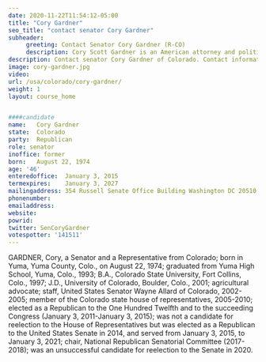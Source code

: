 ```yaml
---
date: 2020-11-22T11:54:12-05:00
title: "Cory Gardner"
seo_title: "contact senator Cory Gardner"
subheader:
     greeting: Contact Senator Cory Gardner (R-CO)
     description: Cory Scott Gardner is an American attorney and politician serving as the junior United States Senator for Colorado since 2015. A Republican, he was the U.S. Representative for Colorado's 4th congressional district from 2011 to 2015 and a member of the Colorado House of Representatives from 2005 to 2011.
description: Contact senator Cory Gardner of Colorado. Contact information for Cory Gardner includes email address, phone number, and mailing address.
image: cory-gardner.jpg
video: 
url: /usa/colorado/cory-gardner/
weight: 1
layout: course_home


####candidate
name:	Cory Gardner
state:	Colorado
party:	Republican
role: senator
inoffice: former
born:	August 22, 1974
age: '46'
enteredoffice:	January 3, 2015
termexpires:	January 3, 2027
mailingaddress:	354 Russell Senate Office Building Washington DC 20510
phonenumber:
emailaddress:	
website:	
powrid: 
twitter: SenCoryGardner
votespotter: '141511'
---
```

GARDNER, Cory, a Senator and a Representative from Colorado; born in Yuma, Yuma County, Colo., on August 22, 1974; graduated from Yuma High School, Yuma, Colo., 1993; B.A., Colorado State University, Fort Collins, Colo., 1997; J.D., University of Colorado, Boulder, Colo., 2001; agricultural advocate; staff, United States Senator Wayne Allard of Colorado, 2002-2005; member of the Colorado state house of representatives, 2005-2010; elected as a Republican to the One Hundred Twelfth and to the succeeding Congress (January 3, 2011-January 3, 2015); was not a candidate for reelection to the House of Representatives but was elected as a Republican to the United States Senate in 2014, and served from January 3, 2015, to January 3, 2021; chair, National Republican Senatorial Committee (2017-2018); was an unsuccessful candidate for reelection to the Senate in 2020.